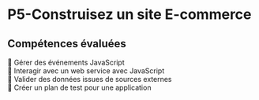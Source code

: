 # P5-Construisez un site E-commerce

## Compétences évaluées

:pushpin: Gérer des événements JavaScript\
:pushpin: Interagir avec un web service avec JavaScript\
:pushpin: Valider des données issues de sources externes\
:pushpin: Créer un plan de test pour une application
